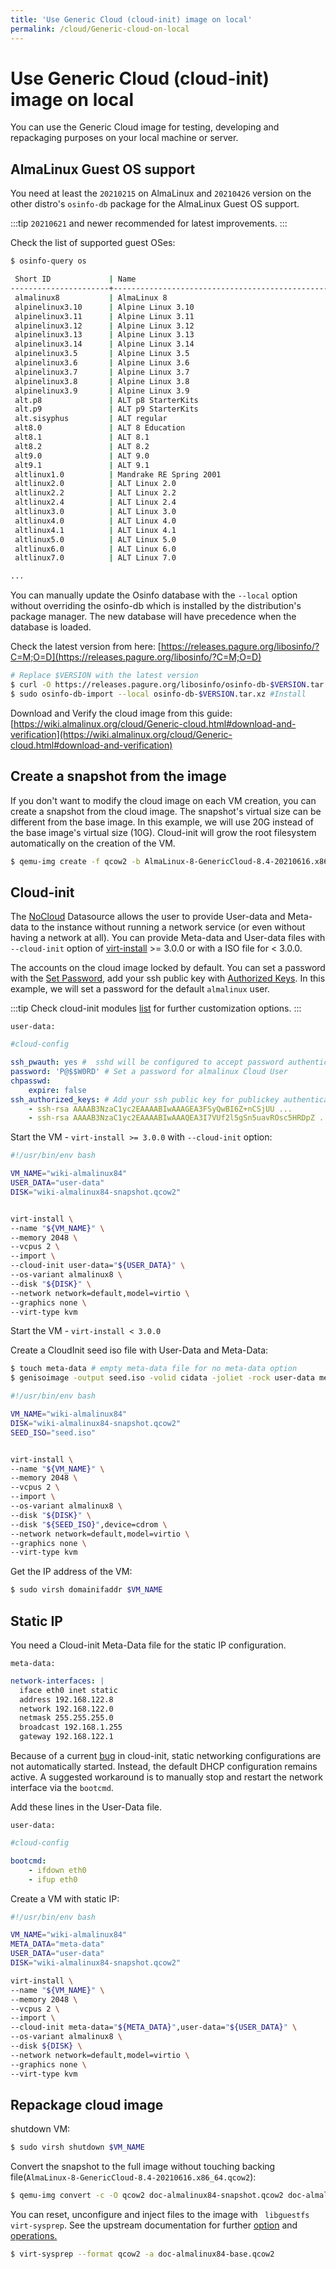 ```yaml
---
title: 'Use Generic Cloud (cloud-init) image on local'
permalink: /cloud/Generic-cloud-on-local
---
```

# Use Generic Cloud (cloud-init) image on local 
You can use the Generic Cloud image for testing, developing and repackaging purposes on your local machine or server.

## AlmaLinux Guest OS support

You need at least the `20210215` on AlmaLinux and `20210426` version on the other distro's `osinfo-db` package for the AlmaLinux Guest OS support.

:::tip
`20210621` and newer recommended for latest improvements.
:::

Check the list of supported guest OSes:

```bash
$ osinfo-query os

 Short ID             | Name                                               | Version  | ID
----------------------+----------------------------------------------------+----------+-----------------------------------------
 almalinux8           | AlmaLinux 8                                        | 8        | http://almalinux.org/almalinux/8
 alpinelinux3.10      | Alpine Linux 3.10                                  | 3.10     | http://alpinelinux.org/alpinelinux/3.10
 alpinelinux3.11      | Alpine Linux 3.11                                  | 3.11     | http://alpinelinux.org/alpinelinux/3.11
 alpinelinux3.12      | Alpine Linux 3.12                                  | 3.12     | http://alpinelinux.org/alpinelinux/3.12
 alpinelinux3.13      | Alpine Linux 3.13                                  | 3.13     | http://alpinelinux.org/alpinelinux/3.13
 alpinelinux3.14      | Alpine Linux 3.14                                  | 3.14     | http://alpinelinux.org/alpinelinux/3.14
 alpinelinux3.5       | Alpine Linux 3.5                                   | 3.5      | http://alpinelinux.org/alpinelinux/3.5
 alpinelinux3.6       | Alpine Linux 3.6                                   | 3.6      | http://alpinelinux.org/alpinelinux/3.6
 alpinelinux3.7       | Alpine Linux 3.7                                   | 3.7      | http://alpinelinux.org/alpinelinux/3.7
 alpinelinux3.8       | Alpine Linux 3.8                                   | 3.8      | http://alpinelinux.org/alpinelinux/3.8
 alpinelinux3.9       | Alpine Linux 3.9                                   | 3.9      | http://alpinelinux.org/alpinelinux/3.9
 alt.p8               | ALT p8 StarterKits                                 | p8       | http://altlinux.org/alt/p8.starterkits
 alt.p9               | ALT p9 StarterKits                                 | p9       | http://altlinux.org/alt/p9.starterkits
 alt.sisyphus         | ALT regular                                        | sisyphus | http://altlinux.org/alt/sisyphus
 alt8.0               | ALT 8 Education                                    | 8.0      | http://altlinux.org/alt/8.0
 alt8.1               | ALT 8.1                                            | 8.1      | http://altlinux.org/alt/8.1
 alt8.2               | ALT 8.2                                            | 8.2      | http://altlinux.org/alt/8.2
 alt9.0               | ALT 9.0                                            | 9.0      | http://altlinux.org/alt/9.0
 alt9.1               | ALT 9.1                                            | 9.1      | http://altlinux.org/alt/9.1
 altlinux1.0          | Mandrake RE Spring 2001                            | 1.0      | http://altlinux.org/altlinux/1.0
 altlinux2.0          | ALT Linux 2.0                                      | 2.0      | http://altlinux.org/altlinux/2.0
 altlinux2.2          | ALT Linux 2.2                                      | 2.2      | http://altlinux.org/altlinux/2.2
 altlinux2.4          | ALT Linux 2.4                                      | 2.4      | http://altlinux.org/altlinux/2.4
 altlinux3.0          | ALT Linux 3.0                                      | 3.0      | http://altlinux.org/altlinux/3.0
 altlinux4.0          | ALT Linux 4.0                                      | 4.0      | http://altlinux.org/altlinux/4.0
 altlinux4.1          | ALT Linux 4.1                                      | 4.1      | http://altlinux.org/altlinux/4.1
 altlinux5.0          | ALT Linux 5.0                                      | 5.0      | http://altlinux.org/altlinux/5.0
 altlinux6.0          | ALT Linux 6.0                                      | 6.0      | http://altlinux.org/altlinux/6.0
 altlinux7.0          | ALT Linux 7.0                                      | 7.0      | http://altlinux.org/altlinux/7.0

...
```

You can manually update the Osinfo database with the `--local` option without overriding the osinfo-db which is installed by the distribution's package manager. The new database will have precedence when the database is loaded.

Check the latest version from here: [https://releases.pagure.org/libosinfo/?C=M;O=D](https://releases.pagure.org/libosinfo/?C=M;O=D)
```bash
# Replace $VERSION with the latest version
$ curl -O https://releases.pagure.org/libosinfo/osinfo-db-$VERSION.tar.xz # Download
$ sudo osinfo-db-import --local osinfo-db-$VERSION.tar.xz #Install
```
Download and Verify the cloud image from this guide: [https://wiki.almalinux.org/cloud/Generic-cloud.html#download-and-verification](https://wiki.almalinux.org/cloud/Generic-cloud.html#download-and-verification)


## Create a snapshot from the image 

If you don't want to modify the cloud image on each VM creation, you can create a snapshot from the cloud image. The snapshot's virtual size can be different from the base image. In this example, we will use 20G instead of the base image's virtual size (10G). Cloud-init will grow the root filesystem automatically on the creation of the VM.

```bash
$ qemu-img create -f qcow2 -b AlmaLinux-8-GenericCloud-8.4-20210616.x86_64.qcow2 -F qcow2 wiki-almalinux84-snapshot.qcow2 20G
```
## Cloud-init

The [NoCloud](https://cloudinit.readthedocs.io/en/latest/topics/datasources/nocloud.html) Datasource allows the user to provide User-data and Meta-data to the instance without running a network service (or even without having a network at all). You can provide Meta-data and User-data files with `--cloud-init` option of [virt-install](https://virt-manager.org/) >= 3.0.0 or with a ISO file for < 3.0.0.

The accounts on the cloud image locked by default. You can set a password with the [Set Password](https://cloudinit.readthedocs.io/en/latest/topics/modules.html#set-passwords), add your ssh public key with [Authorized Keys](https://cloudinit.readthedocs.io/en/latest/topics/modules.html#authorized-keys). In this example, we will set a password for the default `almalinux` user.

:::tip
Check cloud-init modules [list](https://cloudinit.readthedocs.io/en/latest/topics/modules.html#) for further customization options. 
:::

`user-data:`
```yaml
#cloud-config

ssh_pwauth: yes #  sshd will be configured to accept password authentication
password: 'P@$$W0RD' # Set a password for almalinux Cloud User
chpasswd:
    expire: false
ssh_authorized_keys: # Add your ssh public key for publickey authentication 
    - ssh-rsa AAAAB3NzaC1yc2EAAAABIwAAAGEA3FSyQwBI6Z+nCSjUU ...
    - ssh-rsa AAAAB3NzaC1yc2EAAAABIwAAAQEA3I7VUf2l5gSn5uavROsc5HRDpZ ...

```


Start the VM - `virt-install >= 3.0.0` with `--cloud-init` option:
```bash
#!/usr/bin/env bash

VM_NAME="wiki-almalinux84"
USER_DATA="user-data"
DISK="wiki-almalinux84-snapshot.qcow2"


virt-install \
--name "${VM_NAME}" \
--memory 2048 \
--vcpus 2 \
--import \
--cloud-init user-data="${USER_DATA}" \
--os-variant almalinux8 \
--disk "${DISK}" \
--network network=default,model=virtio \
--graphics none \
--virt-type kvm

```

Start the VM - `virt-install < 3.0.0` 

Create a CloudInit seed iso file with User-Data and Meta-Data:

```bash
$ touch meta-data # empty meta-data file for no meta-data option
$ genisoimage -output seed.iso -volid cidata -joliet -rock user-data meta-data
```

```bash
#!/usr/bin/env bash

VM_NAME="wiki-almalinux84"
DISK="wiki-almalinux84-snapshot.qcow2"
SEED_ISO="seed.iso"


virt-install \
--name "${VM_NAME}" \
--memory 2048 \
--vcpus 2 \
--import \
--os-variant almalinux8 \
--disk "${DISK}" \
--disk "${SEED_ISO}",device=cdrom \
--network network=default,model=virtio \
--graphics none \
--virt-type kvm

```


Get the IP address of the VM:
```bash
$ sudo virsh domainifaddr $VM_NAME
```

## Static IP

You need a Cloud-init Meta-Data file for the static IP configuration.

`meta-data:`

```yaml
network-interfaces: |
  iface eth0 inet static
  address 192.168.122.8
  network 192.168.122.0
  netmask 255.255.255.0
  broadcast 192.168.1.255
  gateway 192.168.122.1
```

Because of a current [bug](https://bugs.launchpad.net/cloud-init/+bug/1225922) in cloud-init, static networking configurations are not automatically started. Instead, the default DHCP configuration remains active. A suggested workaround is to manually stop and restart the network interface via the `bootcmd`. 

Add these lines in the User-Data file.

`user-data:`
```yaml
#cloud-config

bootcmd:
    - ifdown eth0
    - ifup eth0
```

Create a VM with static IP:

```bash
#!/usr/bin/env bash

VM_NAME="wiki-almalinux84"
META_DATA="meta-data"
USER_DATA="user-data"
DISK="wiki-almalinux84-snapshot.qcow2"

virt-install \
--name "${VM_NAME}" \
--memory 2048 \
--vcpus 2 \
--import \
--cloud-init meta-data="${META_DATA}",user-data="${USER_DATA}" \
--os-variant almalinux8 \
--disk ${DISK} \
--network network=default,model=virtio \
--graphics none \
--virt-type kvm

```

## Repackage cloud image

shutdown VM:

```bash
$ sudo virsh shutdown $VM_NAME
```

Convert the snapshot to the full image without touching backing file(`AlmaLinux-8-GenericCloud-8.4-20210616.x86_64.qcow2`):

```bash
$ qemu-img convert -c -O qcow2 doc-almalinux84-snapshot.qcow2 doc-almalinux84-base.qcow2
```

You can reset, unconfigure and inject files to the image with ` libguestfs virt-sysprep`. See the upstream documentation for further [option](https://libguestfs.org/virt-sysprep.1.html#options) and [operations.](https://libguestfs.org/virt-sysprep.1.html#operations)

```bash
$ virt-sysprep --format qcow2 -a doc-almalinux84-base.qcow2
```
